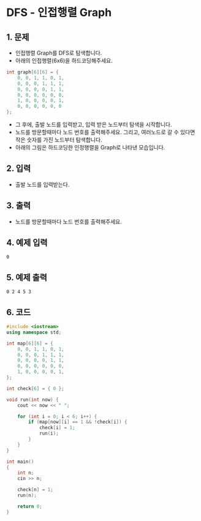 # DFS - 인접행렬 Graph

## 1. 문제
- 인접행렬 Graph를 DFS로 탐색합니다.
- 아래의 인접행렬(6x6)을 하드코딩해주세요.

```c++
int graph[6][6] = {
    0, 0, 1, 1, 0, 1,
    0, 0, 0, 1, 1, 1,
    0, 0, 0, 0, 1, 1,
    0, 0, 0, 0, 0, 0,
    1, 0, 0, 0, 0, 1,
  	0, 0, 0, 0, 0, 0
};
```

- 그 후에, 출발 노드를 입력받고, 입력 받은 노드부터 탐색을 시작합니다.
- 노드를 방문할때마다 노드 번호를 출력해주세요. 그리고, 여러노드로 갈 수 있다면 작은 숫자를 가진 노드부터 탐색합니다.
- 아래의 그림은 하드코딩한 인정행렬을 Graph로 나타낸 모습입니다.

## 2. 입력
- 출발 노드를 입력받는다.

## 3. 출력
- 노드를 방문할때마다 노드 번호를 출력해주세요.

## 4. 예제 입력
```
0
```

## 5. 예제 출력
```
0 2 4 5 3
```

## 6. 코드
```c++
#include <iostream>
using namespace std;

int map[6][6] = {
    0, 0, 1, 1, 0, 1,
    0, 0, 0, 1, 1, 1,
    0, 0, 0, 0, 1, 1,
    0, 0, 0, 0, 0, 0,
    1, 0, 0, 0, 0, 1,
};

int check[6] = { 0 };

void run(int now) {
    cout << now << " ";

    for (int i = 0; i < 6; i++) {
        if (map[now][i] == 1 && !check[i]) {
            check[i] = 1;
            run(i);
        }
    }
}

int main()
{
    int n;
    cin >> n;

    check[n] = 1;
    run(n);

    return 0;
}
```
